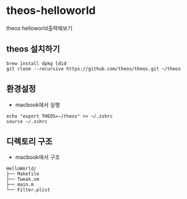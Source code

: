 # theos-helloworld
theos helloworld출력해보기


## theos 설치하기

```
brew install dpkg ldid
git clone --recursive https://github.com/theos/theos.git ~/theos

```

## 환경설정

- macbook에서 실행

```
echo "export THEOS=~/theos" >> ~/.zshrc
source ~/.zshrc

```

## 디렉토리 구조

- macbook에서 구조

```
HelloWorld/
├── Makefile
├── Tweak.xm
├── main.m
└── Filter.plist

```


